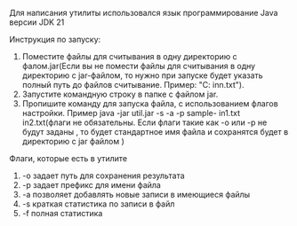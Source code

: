Для написания утилиты использовался язык программирование Java версии JDK 21

Инструкция по запуску:

1. Поместите файлы для считывания в одну директорию с фалом.jar(Если вы не помести файлы для считывания в одну директорию с jar-файлом, то нужно при запуске будет указать полный путь до файлов считывание. Пример: "C: inn.txt").
2. Запустите командную строку в папке с файлом jar.
3. Пропишите команду для запуска файла, с использованием флагов настройки. Пример java -jar util.jar -s -a -p sample- in1.txt in2.txt(флаги не обязательны. Если флаги такие как -o или -p не будут заданы , то будет стандартное имя файла и сохранятся будет в директорию с jar файлом )


Флаги, которые есть в утилите
1. -o задает путь для сохранения результата
2. -p задает префикс для имени файла
3. -a позволяет добавлять новые записи в имеющиеся файлы
4. -s краткая статистика по записи в файл
5. -f полная статистика 